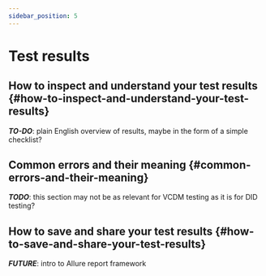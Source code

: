 ```yaml
---
sidebar_position: 5
---
```


# Test results

## How to inspect and understand your test results {#how-to-inspect-and-understand-your-test-results}

**_TO-DO_**: plain English overview of results, maybe in the form of a simple checklist?


## Common errors and their meaning {#common-errors-and-their-meaning}

**_TODO_**: this section may not be as relevant for VCDM testing as it is for DID testing?

## How to save and share your test results {#how-to-save-and-share-your-test-results}

**_FUTURE_**: intro to Allure report framework